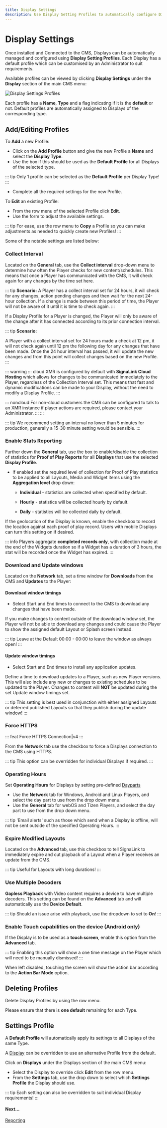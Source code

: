 ```yaml
---
title: Display Settings
description: Use Display Setting Profiles to automatically configure Displays
---
```


# Display Settings

Once installed and Connected to the CMS, Displays can be automatically managed and configured using **Display Setting Profiles**. Each Display has a default profile which can be customised by an Administrator to suit requirements.

Available profiles can be viewed by clicking **Display Settings** under the **Display** section of the main CMS menu:

![Display Settings Profiles](/img/v4_displays_settings_profiles.png)

Each profile has a **Name**, **Type** and a flag indicating if it is the **default** or not. Default profiles are automatically assigned to Displays of the corresponding type.

## Add/Editing Profiles

To **Add** a new Profile:

- Click on the **Add Profile** button and give the new Profile a **Name** and select the **Display Type**.
- Use the box if this should be used as the **Default Profile** for all Displays of the selected type.

::: tip
Only 1 profile can be selected as the **Default Profile** per Display Type!
:::

- Complete all the required settings for the new Profile.

To **Edit** an existing Profile:

- From the row menu of the selected Profile click **Edit**.
- Use the form to adjust the available settings.

::: tip
For ease, use the row menu to **Copy** a Profile so you can make adjustments as needed to quickly create new Profiles!
:::

Some of the notable settings are listed below:

### Collect Interval

Located on the **General** tab, use the **Collect interval** drop-down menu to determine how often the Player checks for new content/schedules. This means that once a Player has communicated with the CMS, it will check again for any changes by the time set here.

::: tip
**Scenario:**
A Player has a collect interval set for 24 hours, it will check for any changes, action pending changes and then wait for the next 24-hour collection. If a change is made between this period of time, the Player will not be aware of it until it is time to check again.
:::

If a Display Profile for a Player is changed, the Player will only be aware of the change after it has connected according to its prior connection interval. 

::: tip
**Scenario:**

A Player with a collect interval set for 24 hours made a check at 12 pm, it will not check again until 12 pm the following day for any changes that have been made. Once the 24 hour interval has passed, it will update the new changes and from this point will collect changes based on the new Profile.
:::

::: warning
::: cloud
XMR is configured by default with **SignaLink Cloud Hosting** which allows for changes to be communicated immediately to the Player, regardless of the Collection Interval set. This means that fast and dynamic modifications can be made to your Display, without the need to modify a Display Profile.
:::

::: noncloud
For non-cloud customers the CMS can be configured to talk to an XMR instance if player actions are required, please contact your Administrator.
:::
:::

::: tip
We recommend setting an interval no lower than 5 minutes for production, generally a 15-30 minute setting would be sensible.
:::

### Enable Stats Reporting

Further down the **General** tab, use the box to enable/disable the collection of statistics for **Proof of Play Reports** for all **Displays** that use the selected **Display Profile**.

- If enabled set the required level of collection for Proof of Play statistics to be applied to all Layouts, Media and Widget items using the **Aggregation level** drop down:

  - **Individual** - statistics are collected when specified by default.

  - **Hourly** - statistics will be collected hourly by default.

  - **Daily** - statistics will be collected daily by default.

If the geolocation of the Display is known, enable the checkbox to record the location against each proof of play record. Users with mobile Displays can turn this setting on if desired.

::: info
Players aggregate **completed records only**, with collection made at the end of the Widgets duration so if a Widget has a duration of 3 hours, the stat will be recorded once the Widget has expired.
:::

### Download and Update windows

Located on the **Network** tab, set a time window for **Downloads** from the CMS and **Updates** to the Player:

#### Download window timings

- Select Start and End times to connect to the CMS to download any changes that have been made.

If you make changes to content outside of the download window set, the Player will not be able to download any changes and could cause the Player to show the assigned default Layout or Splash screen instead.

::: tip
Leave at the Default 00:00 - 00:00 to leave the window as always open!
:::

#### Update window timings

- Select Start and End times to install any application updates. 

Define a time to download updates to a Player, such as new Player versions. This will also include any new or changes to existing schedules to be updated to the Player. Changes to content will **NOT** be updated during the set Update window timings set.

::: tip
This setting is best used in conjunction with either assigned Layouts or deferred published Layouts so that they publish during the update window!
:::

### Force HTTPS

::: feat
Force HTTPS Connection|v4
:::

From the **Network** tab use the checkbox to force a Displays connection to the CMS using HTTPS. 

::: tip
This option can be overridden for individual Displays if required.
:::

### Operating Hours

Set **Operating Hours** for Displays by setting pre-defined [Dayparts](/scheduling/dayparting)

- Use the **Network** tab for Windows, Android and Linux Players, and select the day part to use from the drop down menu.
- Use the **General** tab for webOS and Tizen Players, and select the day part to use from the drop down menu.

::: tip
'Email alerts' such as those which send when a Display is offline, will not be sent outside of the specified Operating Hours.
:::

### Expire Modified Layouts

Located on the **Advanced** tab, use this checkbox to tell SignaLink to immediately expire and cut playback of a Layout when a Player receives an update from the CMS. 

::: tip
Useful for Layouts with long durations!
:::

### Use Multiple Decoders

**Gapless Playback** with Video content requires a device to have multiple decoders. This setting can be found on the **Advanced** tab and will automatically use the **Device Default**.

::: tip
Should an issue arise with playback, use the dropdown to set to **On**!
:::

### Enable Touch capabilities on the device (Android only)

If the Display is to be used as a **touch screen**, enable this option from the **Advanced** tab.

::: tip
Enabling this option will show a one time message on the Player which will need to be manually dismissed!
:::

When left disabled, touching the screen will show the action bar according to the **Action Bar Mode** option.

## Deleting Profiles

Delete Display Profiles by using the row menu. 

Please ensure that there is **one default** remaining for each Type.

## Settings Profile

A **Default Profile** will automatically apply its settings to all Displays of the same Type.

A [Display](/displays) can be overridden to use an alternative Profile from the default. 

Click on **Displays** under the Displays section of the main CMS menu:

- Select the Display to override click **Edit** from the row menu.
- From the **Settings** tab, use the drop down to select which **Settings Profile** the Display should use.

::: tip
Each setting can also be overridden to suit individual Display requirements!
:::

#### Next...

[Reporting](/displays/metrics) 